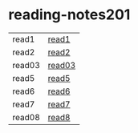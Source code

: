 # reading-notes201

|       |  |
| ----------- | ----------- |
| read1      |    [read1](https://medo199329.github.io/reading-notes201/read01)    |
| read2   | [read2](https://medo199329.github.io/reading-notes201/class-02)        |
|read03|[read03](https://medo199329.github.io/reading-notes201/read03)|
|read5|[read5](https://medo199329.github.io/reading-notes201/read05)|
|read6|[read6](https://medo199329.github.io/reading-notes201/read06)|
|read7|[read7](https://medo199329.github.io/reading-notes201/read07)|
|read08|[read8](https://medo199329.github.io/reading-notes201/read8)|